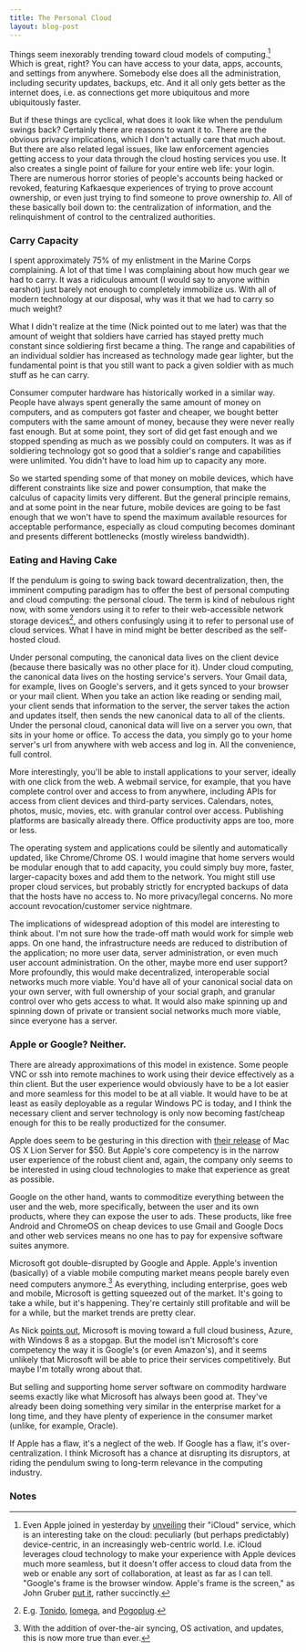 ```yaml
---
title: The Personal Cloud
layout: blog-post
---
```



Things seem inexorably trending toward cloud models of
computing.[^1] Which is great, right? You can have access to your
data, apps, accounts, and settings from anywhere. Somebody else does all
the administration, including security updates, backups, etc. And it all
only gets better as the internet does, i.e. as connections get more
ubiquitous and more ubiquitously faster.

But if these things are cyclical, what does it look like when the
pendulum swings back? Certainly there are reasons to want it to. There
are the obvious privacy implications, which I don't actually care that
much about. But there are also related legal issues, like law
enforcement agencies getting access to your data through the cloud
hosting services you use. It also creates a single point of failure for
your entire web life: your login. There are numerous horror stories of
people's accounts being hacked or revoked, featuring Kafkaesque
experiences of trying to prove account ownership, or even just trying to
find someone to prove ownership *to*. All of these basically boil down
to: the centralization of information, and the relinquishment of control
to the centralized authorities.

### Carry Capacity

I spent approximately 75% of my enlistment in the Marine Corps
complaining. A lot of that time I was complaining about how much gear we
had to carry. It was a ridiculous amount (I would say to anyone within
earshot) just barely not enough to completely immobilize us. With all of
modern technology at our disposal, why was it that we had to carry so
much weight?

What I didn't realize at the time (Nick pointed out to me later) was
that the amount of weight that soldiers have carried has stayed pretty
much constant since soldiering first became a thing. The range and
capabilities of an individual soldier has increased as technology made
gear lighter, but the fundamental point is that you still want to pack a
given soldier with as much stuff as he can carry.

Consumer computer hardware has historically worked in a similar way.
People have always spent generally the same amount of money on
computers, and as computers got faster and cheaper, we bought better
computers with the same amount of money, because they were never really
fast enough. But at some point, they sort of did get fast enough and we
stopped spending as much as we possibly could on computers. It was as if
soldiering technology got so good that a soldier's range and
capabilities were unlimited. You didn't have to load him up to capacity
any more.

So we started spending some of that money on mobile devices, which have
different constraints like size and power consumption, that make the
calculus of capacity limits very different. But the general principle
remains, and at some point in the near future, mobile devices are going
to be fast enough that we won't have to spend the maximum available
resources for acceptable performance, especially as cloud computing
becomes dominant and presents different bottlenecks (mostly wireless
bandwidth).

### Eating and Having Cake

If the pendulum is going to swing back toward decentralization, then,
the imminent computing paradigm has to offer the best of personal
computing and cloud computing: the personal cloud. The term is kind of
nebulous right now, with some vendors using it to refer to their
web-accessible network storage devices[^2], and others
confusingly using it to refer to personal use of cloud services. What I
have in mind might be better described as the self-hosted cloud.

Under personal computing, the canonical data lives on the client device
(because there basically was no other place for it). Under cloud
computing, the canonical data lives on the hosting service's servers.
Your Gmail data, for example, lives on Google's servers, and it gets
synced to your browser or your mail client. When you take an action like
reading or sending mail, your client sends that information to the
server, the server takes the action and updates itself, then sends the
new canonical data to all of the clients. Under the personal cloud,
canonical data will live on a server you own, that sits in your home or
office. To access the data, you simply go to your home server's url from
anywhere with web access and log in. All the convenience, full control.

More interestingly, you'll be able to install applications to your
server, ideally with one click from the web. A webmail service, for
example, that you have complete control over and access to from
anywhere, including APIs for access from client devices and third-party
services. Calendars, notes, photos, music, movies, etc. with granular
control over access. Publishing platforms are basically already there.
Office productivity apps are too, more or less.

The operating system and applications could be silently and
automatically updated, like Chrome/Chrome OS. I would imagine that home
servers would be modular enough that to add capacity, you could simply
buy more, faster, larger-capacity boxes and add them to the network. You
might still use proper cloud services, but probably strictly for
encrypted backups of data that the hosts have no access to. No more
privacy/legal concerns. No more account revocation/customer service
nightmare.

The implications of widespread adoption of this model are interesting to
think about. I'm not sure how the trade-off math would work for simple
web apps. On one hand, the infrastructure needs are reduced to
distribution of the application; no more user data, server
administration, or even much user account administration. On the other,
maybe more end user support? More profoundly, this would make
decentralized, interoperable social networks much more viable. You'd
have all of your canonical social data on your own server, with full
ownership of your social graph, and granular control over who gets
access to what. It would also make spinning up and spinning down of
private or transient social networks much more viable, since everyone
has a server.

### Apple or Google? Neither.

There are already approximations of this model in existence. Some people
VNC or ssh into remote machines to work using their device effectively
as a thin client. But the user experience would obviously have to be a
lot easier and more seamless for this model to be at all viable. It
would have to be at least as easily deployable as a regular Windows PC
is today, and I think the necessary client and server technology is only
now becoming fast/cheap enough for this to be really productized for the
consumer.

Apple does seem to be gesturing in this direction with [their
release](http://thisismynext.com/2011/06/06/mac-os-lion-server-runs-50-july-adds-ipad-file-sharing-ios-push-notification-support/)
of Mac OS X Lion Server for $50. But Apple's core competency is in the
narrow user experience of the robust client and, again, the company only
seems to be interested in using cloud technologies to make that
experience as great as possible.

Google on the other hand, wants to commoditize everything between the
user and the web, more specifically, between the user and its own
products, where they can expose the user to ads. These products, like
free Android and ChromeOS on cheap devices to use Gmail and Google Docs
and other web services means no one has to pay for expensive software
suites anymore.

Microsoft got double-disrupted by Google and Apple. Apple's invention
(basically) of a viable mobile computing market means people barely even
need computers anymore.[^3] As everything, including enterprise,
goes web and mobile, Microsoft is getting squeezed out of the market.
It's going to take a while, but it's happening. They're certainly still
profitable and will be for a while, but the market trends are pretty
clear.

As Nick [points
out](http://blog.byjoemoon.com/post/6228050657/windows-8#comment-219607914),
Microsoft is moving toward a full cloud business, Azure, with Windows 8
as a stopgap. But the model isn't Microsoft's core competency the way it
is Google's (or even Amazon's), and it seems unlikely that Microsoft
will be able to price their services competitively. But maybe I'm
totally wrong about that.

But selling and supporting home server software on commodity hardware
seems exactly like what Microsoft has always been good at. They've
already been doing something very similar in the enterprise market for a
long time, and they have plenty of experience in the consumer market
(unlike, for example, Oracle).

If Apple has a flaw, it's a neglect of the web. If Google has a flaw,
it's over-centralization. I think Microsoft has a chance at disrupting
its disruptors, at riding the pendulum swing to long-term relevance in
the computing industry.

### Notes

[^1]: Even Apple joined in yesterday by
    [unveiling](http://thisismynext.com/2011/06/06/icloud-announced-apple-wwdc/)
    their "iCloud" service, which is an interesting take on the cloud:
    peculiarly (but perhaps predictably) device-centric, in an
    increasingly web-centric world. I.e. iCloud leverages cloud
    technology to make your experience with Apple devices much more
    seamless, but it doesn't offer access to cloud data from the web or
    enable any sort of collaboration, at least as far as I can tell.
    "Google's frame is the browser window. Apple's frame is the screen,"
    as John Gruber [put it](http://daringfireball.net/2011/06/demoted),
    rather succinctly. 

[^2]: E.g. [Tonido](http://www.tonido.com/),
    [Iomega](http://www.iomegacloud.com/landing_page.php), and
    [Pogoplug](http://www.pogoplug.com/).
    

[^3]: With the addition of over-the-air syncing, OS activation, and
    updates, this is now more true than ever.
